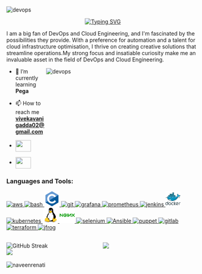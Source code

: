 
<img align="center" alt="devops" width=800 height=200 src="i2.png">

<p  align="center">
  <a href="https://git.io/typing-svg"><img src="https://readme-typing-svg.herokuapp.com?font=Fira+Code&weight=100&duration=2000&pause=100&color=3BA1C5&width=450&height=30&lines=AI+%26+DS+Undergraduate;DevOps+Engineer;Cloud+Computing+-+AWS+%2C+Azure;C+%7C+Python+%7C+Bash+%7C+Powershell+;Dockers+%7C+Kubernetes+%7C+Ansible+%7C+Jenkins;Aspiring+Learner" alt="Typing SVG" /></a>
  
<h align="center">I am a big fan of DevOps and Cloud Engineering, and I'm fascinated by the possibilities they provide. With a preference for automation and a talent for cloud infrastructure optimisation, I thrive on creating creative solutions that streamline operations.My strong focus and insatiable curiosity make me an invaluable asset in the field of DevOps and Cloud Engineering.</h>
</p>

  <img align="right" alt="devops" width=400 height=200 src="work1.gif">
  
- 🌱 I’m currently learning **Pega**
- 📫 How to reach me **vivekavanigadda02@gmail.com**
  
- <p align="left"><a href="https://linkedin.com/in/vivek-avanigadda-37855b234" target="_blank"><img align="center" src="linkedin.svg" height="30" width="40" /></a></p>

- <p align="left"><a href="https://naveenrenati.wordpress.com/" target="_blank"><img align="center" src="mywebsite.jpeg" height="30" width="40" /></a></p>
  
  

<h3 align="left">Languages and Tools:</h3>
<p > 
  <a href="https://aws.amazon.com"> <img src="Amazon-Web-Services-AWS-Emblem.png" alt="aws" width="40" height="40"/> </a> 
  <a href="https://www.gnu.org/software/bash/" > <img src="https://www.vectorlogo.zone/logos/shell/shell-icon.svg" alt="bash" width="40" height="40"/> </a> 
  <a href="https://www.cprogramming.com/"> <img src="https://raw.githubusercontent.com/devicons/devicon/master/icons/c/c-original.svg" alt="c" width="40" height="40"/> </a> 
  <a href="https://git-scm.com/"> <img src="https://www.vectorlogo.zone/logos/git-scm/git-scm-icon.svg" alt="git" width="40" height="40"/> </a> 
  <a href="https://grafana.com"> <img src="https://www.vectorlogo.zone/logos/grafana/grafana-icon.svg" alt="grafana" width="40" height="40"/> </a> 
  <a href="https://prometheus.io/"> <img src="https://www.vectorlogo.zone/logos/prometheusio/prometheusio-icon.svg" alt="prometheus" width="40" height="40"/> </a>
  <a href="https://www.jenkins.io"> <img src="https://www.vectorlogo.zone/logos/jenkins/jenkins-icon.svg" alt="jenkins" width="40" height="40"/> </a>
  <a href="https://www.docker.com/"> <img src="https://raw.githubusercontent.com/devicons/devicon/master/icons/docker/docker-original-wordmark.svg" alt="docker" width="40" height="40"/> </a>
  <a href="https://kubernetes.io"> <img src="https://www.vectorlogo.zone/logos/kubernetes/kubernetes-icon.svg" alt="kubernetes" width="40" height="40"/> </a>
  <a href="https://www.linux.org/"><img src="https://raw.githubusercontent.com/devicons/devicon/master/icons/linux/linux-original.svg"alt="linux"width="40"height="40"/> </a> 
  <a href="https://www.nginx.com"> <img src="https://raw.githubusercontent.com/devicons/devicon/master/icons/nginx/nginx-original.svg" alt="nginx" width="40" height="40"/> </a> 
  <a href="https://www.selenium.dev"> <img src="https://raw.githubusercontent.com/detain/svg-logos/780f25886640cef088af994181646db2f6b1a3f8/svg/selenium-logo.svg" alt="selenium" width="40" height="40"/> </a> 
  <a href="https://www.ansible.com/"> <img src="https://www.vectorlogo.zone/logos/ansible/ansible-icon.svg" alt="Ansible" width="40" height="40"/> </a> 
  <a href="https://www.puppet.com/"> <img src="https://www.vectorlogo.zone/logos/puppet/puppet-icon.svg" alt="puppet" width="40" height="40"/> </a>
  <a href="https://about.gitlab.com/"> <img src="https://www.vectorlogo.zone/logos/gitlab/gitlab-tile.svg" alt="gitlab" width="40" height="40"/> </a>
  <a href="https://www.terraform.io/"> <img src="https://www.vectorlogo.zone/logos/terraformio/terraformio-icon.svg" alt="terraform" width="40" height="40"/> </a>
  <a href="https://jfrog.com/"> <img src="https://www.vectorlogo.zone/logos/jfrog/jfrog-ar21.svg" alt="jfrog" width="50" height="40"/> </a>
</p>

<br>

<!-- 
<div>
   <img src="https://github-readme-stats.vercel.app/api/top-langs?username=naveenrenati&show_icons=true&locale=en&layout=compact"/>
   <img src="Dino.gif" /> 
</div>
-->

<div style="display: flex; flex-wrap: wrap;">
  <img src="https://github-readme-streak-stats.herokuapp.com?user=Naveenrenati" alt="GitHub Streak" style="flex: 1; max-width: 50%;">
  <img src="https://github-readme-stats.vercel.app/api/top-langs?username=naveenrenati&show_icons=true&locale=en&layout=compact" style="flex: 1; max-width: 50%;">
</div>


<div>
 <img src= "snake.svg" />
</div>

<p align="left"> <img src="https://komarev.com/ghpvc/?username=naveenrenati&label=Profile%20views&color=0e75b6&style=flat" alt="naveenrenati" /> </p>



